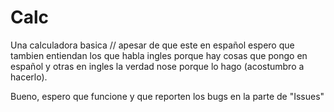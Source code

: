 # Calc
Una calculadora basica //
 apesar de que este en español espero que tambien entiendan 
 los que habla ingles porque hay cosas que pongo en español y otras en  ingles
 la verdad nose porque lo hago (acostumbro a hacerlo).

 Bueno, espero que funcione y que reporten los bugs en la parte
 de "Issues"
